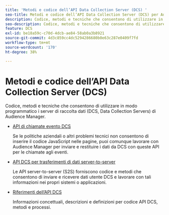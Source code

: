 ```yaml
---
title: 'Metodi e codice dell’API Data Collection Server (DCS) '
seo-title: Metodi e codice dell’API Data Collection Server (DCS) per Adobe Audience Manager (AAM)
description: Codice, metodi e tecniche che consentono di utilizzare in modo programmatico i server di raccolta dati (DCS, Data Collection Servers) di Audience Manager.
seo-description: Codice, metodi e tecniche che consentono di utilizzare in modo programmatico i server di raccolta dati (DCS, Data Collection Servers) di Audience Manager.
feature: DCS
exl-id: be18a59c-c70d-4dcb-ae84-58ab0a3b8921
source-git-commit: 4d3c859cc4dc5294286680b0e63c287e0409f7fd
workflow-type: tm+mt
source-wordcount: '170'
ht-degree: 38%

---
```


# Metodi e codice dell’API Data Collection Server (DCS) 

Codice, metodi e tecniche che consentono di utilizzare in modo programmatico i server di raccolta dati (DCS, Data Collection Servers) di Audience Manager.

* [API di chiamate evento DCS](/help/using/api/dcs-intro/dcs-event-calls/dcs-event-calls.md)

   Se le politiche aziendali o altri problemi tecnici non consentono di inserire il codice JavaScript nelle pagine, puoi comunque lavorare con Audience Manager per inviare e restituire i dati da DCS con queste API per le chiamate agli eventi.

* [API DCS per trasferimenti di dati server-to-server](/help/using/api/dcs-intro/dcs-s2s/dcs-s2s.md)

   Le API server-to-server (S2S) forniscono codice e metodi che consentono di inviare e ricevere dati utente DCS e lavorare con tali informazioni nei propri sistemi o applicazioni.

* [Riferimenti dell’API DCS ](/help/using/api/dcs-intro/dcs-api-reference/dcs-api-methods.md)

   Informazioni concettuali, descrizioni e definizioni per codice API DCS, metodi e processi.
